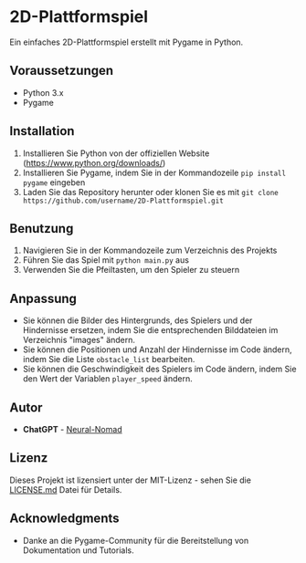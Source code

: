 # 2D-Plattformspiel
Ein einfaches 2D-Plattformspiel erstellt mit Pygame in Python. 

## Voraussetzungen
- Python 3.x
- Pygame

## Installation
1. Installieren Sie Python von der offiziellen Website (https://www.python.org/downloads/)
2. Installieren Sie Pygame, indem Sie in der Kommandozeile `pip install pygame` eingeben
3. Laden Sie das Repository herunter oder klonen Sie es mit `git clone https://github.com/username/2D-Plattformspiel.git`

## Benutzung
1. Navigieren Sie in der Kommandozeile zum Verzeichnis des Projekts
2. Führen Sie das Spiel mit `python main.py` aus
3. Verwenden Sie die Pfeiltasten, um den Spieler zu steuern

## Anpassung
- Sie können die Bilder des Hintergrunds, des Spielers und der Hindernisse ersetzen, indem Sie die entsprechenden Bilddateien im Verzeichnis "images" ändern.
- Sie können die Positionen und Anzahl der Hindernisse im Code ändern, indem Sie die Liste `obstacle_list` bearbeiten.
- Sie können die Geschwindigkeit des Spielers im Code ändern, indem Sie den Wert der Variablen `player_speed` ändern.

## Autor

* **ChatGPT** - [ Neural-Nomad ](https://github.com/Neural-Nomad)

## Lizenz

Dieses Projekt ist lizensiert unter der MIT-Lizenz - sehen Sie die [LICENSE.md](LICENSE.md) Datei für Details.

## Acknowledgments
- Danke an die Pygame-Community für die Bereitstellung von Dokumentation und Tutorials.
